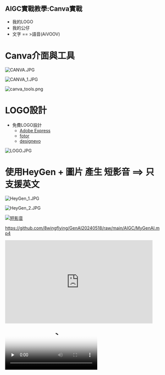 ## AIGC實戰教學:Canva實戰


- 我的LOGO
- 我的公仔
- 文字 == >語音(AiVOOV)

# Canva介面與工具
![CANVA.JPG](../pics/CANVA.JPG)

![CANVA_1.JPG](../pics/CANVA_1.JPG)

![canva_tools.png](../pics/canva_tools.png)

# LOGO設計
- 免費LOGO設計
  - [Adobe Express](https://www.adobe.com/tw/express/create/logo)
  - [fotor](https://www.fotor.com/tw/design/logo/)
  - [designevo](https://www.designevo.com/tw/)

![LOGO.JPG](../pics/LOGO.JPG)
# 使用HeyGen + 圖片 產生 短影音 ==> 只支援英文
![HeyGen_1.JPG](../pics/HeyGen_1.JPG)

![HeyGen_2.JPG](../pics/HeyGen_2.JPG)

[![短影音](https://youtu.be/yiJgTw8m5hg)](https://youtu.be/yiJgTw8m5hg)

https://github.com/8wingflying/GenAI20240518/raw/main/AIGC/MyGenAI.mp4

<iframe src="https://github.com/8wingflying/GenAI20240518/blob/main/AIGC/MyGenAI.mp4" width="480" height="270" frameBorder="0" class="giphy-embed" allowFullScreen></iframe>

<video id="video" controls="" preload="none" poster="封面">
      <source id="mp4" src="https://github.com/8wingflying/GenAI20240518/blob/main/AIGC/MyGenAI.mp4" type="video/mp4">
</videos>
